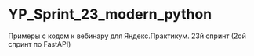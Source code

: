 # YP_Sprint_23_modern_python
Примеры с кодом к вебинару для Яндекс.Практикум. 23й спринт (2ой спринт по FastAPI)
